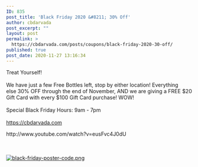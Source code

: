 ```yaml
---
ID: 835
post_title: 'Black Friday 2020 &#8211; 30% Off'
author: cbdarvada
post_excerpt: ""
layout: post
permalink: >
  https://cbdarvada.com/posts/coupons/black-friday-2020-30-off/
published: true
post_date: 2020-11-27 13:16:34
---
```

<html><head></head><body>
<p>Treat Yourself!<br /><br />We have just a few Free Bottles left, stop by either location! Everything else 30% OFF through the end of November, AND we are giving a FREE $20 Gift Card with every $100 Gift Card purchase! WOW! <br /><br />Special Black Friday Hours: 9am - 7pm<br /><br /><a href="https://cbdarvada.com">https://cbdarvada.com</a><span> </span></p>
<p><span>http://www.youtube.com/watch?v=eusFvc4J0dU</span></p>
</body>
</html><br/><br/><a href="https://snd-videos.s3.amazonaws.com/288012/1606508036998.png"  title="black-friday-poster-code.png" ><img src="https://snd-videos.s3.amazonaws.com/288012/1606508036998.png" alt="black-friday-poster-code.png" title="black-friday-poster-code.png" /></a>